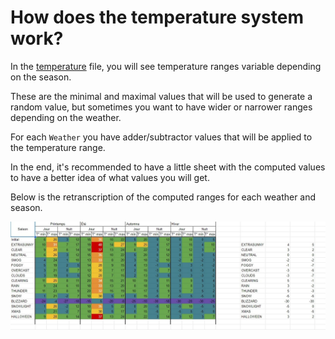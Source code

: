 # How does the temperature system work?

In the [temperature](../../resources/[soz]/soz-core/src/server/weather/temperature.ts) file, you will see temperature
ranges variable depending on the season.

These are the minimal and maximal values that will be used to generate a random value, but sometimes you want to have
wider or narrower ranges depending on the weather.

For each `Weather` you have adder/subtractor values that will be applied to the temperature range.

In the end, it's recommended to have a little sheet with the computed values to have a better idea of what values you
will get.

Below is the retranscription of the computed ranges for each weather and season.

![](./temperature.jpg)